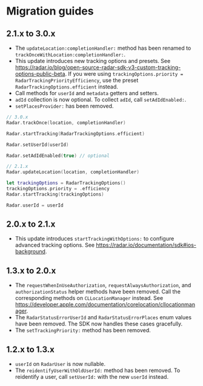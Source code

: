 # Migration guides

## 2.1.x to 3.0.x

- The `updateLocation:completionHandler:` method has been renamed to `trackOnceWithLocation:completionHandler:`.
- This update introduces new tracking options and presets. See https://radar.io/blog/open-source-radar-sdk-v3-custom-tracking-options-public-beta. If you were using `trackingOptions.priority = RadarTrackingPriorityEfficiency`, use the preset `RadarTrackingOptions.efficient` instead.
- Call methods for `userId` and `metadata` getters and setters.
- `adId` collection is now optional. To collect `adId`, call `setAdIdEnabled:`.
- `setPlacesProvider:` has been removed.

```swift
// 3.0.x
Radar.trackOnce(location, completionHandler)

Radar.startTracking(RadarTrackingOptions.efficient)

Radar.setUserId(userId)

Radar.setAdIdEnabled(true) // optional

// 2.1.x
Radar.updateLocation(location, completionHandler)

let trackingOptions = RadarTrackingOptions()
trackingOptions.priority = .efficiency
Radar.startTracking(trackingOptions)

Radar.userId = userId
```

## 2.0.x to 2.1.x

- This update introduces `startTrackingWithOptions:` to configure advanced tracking options. See https://radar.io/documentation/sdk#ios-background.

## 1.3.x to 2.0.x

- The `requestWhenInUseAuthorization`, `requestAlwaysAuthorization`, and `authorizationStatus` helper methods have been removed. Call the corresponding methods on `CLLocationManager` instead. See https://developer.apple.com/documentation/corelocation/cllocationmanager.
- The `RadarStatusErrorUserId` and `RadarStatusErrorPlaces` enum values have been removed. The SDK now handles these cases gracefully.
- The `setTrackingPriority:` method has been removed.

## 1.2.x to 1.3.x

- `userId` on `RadarUser` is now nullable.
- The `reidentifyUserWithOldUserId:` method has been removed. To reidentify a user, call `setUserId:` with the new `userId` instead.
